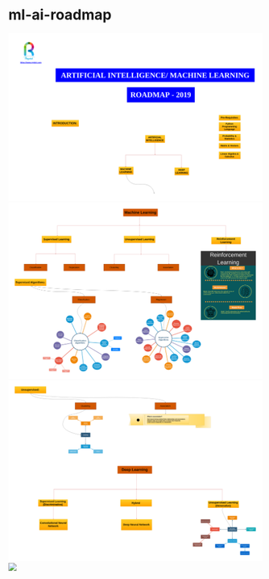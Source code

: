 # ml-ai-roadmap
![](/images/Body.png)
![](/images/ML.png)
![](/images/Unsupervised.png)
![](/images/Responsibilities.png)